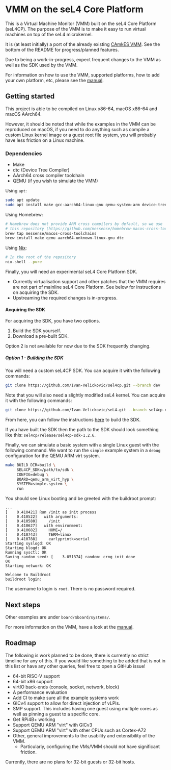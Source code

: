 # VMM on the seL4 Core Platform

This is a Virtual Machine Monitor (VMM) built on the seL4 Core Platform (seL4CP).
The purpose of the VMM is to make it easy to run virtual machines on top of the seL4 microkernel.

It is (at least initially) a port of the already existing
[CAmkES VMM](https://github.com/sel4/camkes-vm-examples). See the bottom of the
README for progress/planned features.

Due to being a work-in-progress, expect frequent changes to the VMM as well as the
SDK used by the VMM.

For information on how to use the VMM, supported platforms, how to add your own
platform, etc, please see the [manual](docs/MANUAL.md).

## Getting started

This project is able to be compiled on Linux x86-64, macOS x86-64 and
macOS AArch64.

However, it should be noted that while the examples in the VMM can be reproduced
on macOS, if you need to do anything such as compile a custom Linux kernel image
or a guest root file system, you will probably have less friction on a Linux machine.

### Dependencies

* Make
* dtc (Device Tree Compiler)
* AArch64 cross compiler toolchain
* QEMU (if you wish to simulate the VMM)

Using `apt`:

```sh
sudo apt update
sudo apt install make gcc-aarch64-linux-gnu qemu-system-arm device-tree-compiler
```

Using Homebrew:

```sh
# Homebrew does not provide ARM cross compilers by default, so we use
# this repository (https://github.com/messense/homebrew-macos-cross-toolchains).
brew tap messense/macos-cross-toolchains
brew install make qemu aarch64-unknown-linux-gnu dtc
```

Using [Nix](https://nixos.org/):
```sh
# In the root of the repository
nix-shell --pure
```

Finally, you will need an experimental seL4 Core Platform SDK.

* Currently virtualisation support and other patches that the VMM requires are
  not part of mainline seL4 Core Platform. See below for instructions on
  acquiring the SDK.
* Upstreaming the required changes is in-progress.

#### Acquiring the SDK

For acquiring the SDK, you have two options.

1. Build the SDK yourself.
2. Download a pre-built SDK.

Option 2 is not available for now due to the SDK frequently changing.

##### Option 1 - Building the SDK

You will need a custom seL4CP SDK. You can acquire it with the following commands:
```sh
git clone https://github.com/Ivan-Velickovic/sel4cp.git --branch dev
```

Note that you will also need a slightly modified seL4 kernel. You can acquire it
with the following commands:
```sh
git clone https://github.com/Ivan-Velickovic/seL4.git --branch sel4cp-dev
```

From here, you can follow the instructions
[here](https://github.com/Ivan-Velickovic/sel4cp/tree/dev) to build the SDK.

If you have built the SDK then the path to the SDK should look something like
this: `sel4cp/release/sel4cp-sdk-1.2.6`.

Finally, we can simulate a basic system with a single Linux guest with the
following command. We want to run the `simple` example system in a `debug`
configuration for the QEMU ARM virt system.
```sh
make BUILD_DIR=build \
     SEL4CP_SDK=/path/to/sdk \
     CONFIG=debug \
     BOARD=qemu_arm_virt_hyp \
     SYSTEM=simple.system \
     run
```

You should see Linux booting and be greeted with the buildroot prompt:
```
...
[    0.410421] Run /init as init process
[    0.410522]   with arguments:
[    0.410580]     /init
[    0.410627]   with environment:
[    0.410682]     HOME=/
[    0.410743]     TERM=linux
[    0.410788]     earlyprintk=serial
Starting syslogd: OK
Starting klogd: OK
Running sysctl: OK
Saving random seed: [    3.051374] random: crng init done
OK
Starting network: OK

Welcome to Buildroot
buildroot login:
```

The username to login is `root`. There is no password required.

## Next steps

Other examples are under `board/$board/systems/`.

For more information on the VMM, have a look at the [manual](docs/MANUAL.md).

## Roadmap

The following is work planned to be done, there is currently no strict timeline
for any of this. If you would like something to be added that is not in this list
or have any other queries, feel free to open a GitHub issue!

* 64-bit RISC-V support
* 64-bit x86 support
* virtIO back-ends (console, socket, network, block)
* A performance evaluation
* Add CI to make sure all the example systems work
* GICv4 support to allow for direct injection of vLPIs.
* SMP support. This includes having one guest using multiple cores
  as well as pinning a guest to a specific core.
* Get RPi4B+ working
* Support QEMU ARM "virt" with GICv3
* Support QEMU ARM "virt" with other CPUs such as Cortex-A72
* Other, general improvements to the usability and extensibility of the VMM.
    * Particularly, configuring the VMs/VMM should not have significant friction.

Currently, there are no plans for 32-bit guests or 32-bit hosts.
